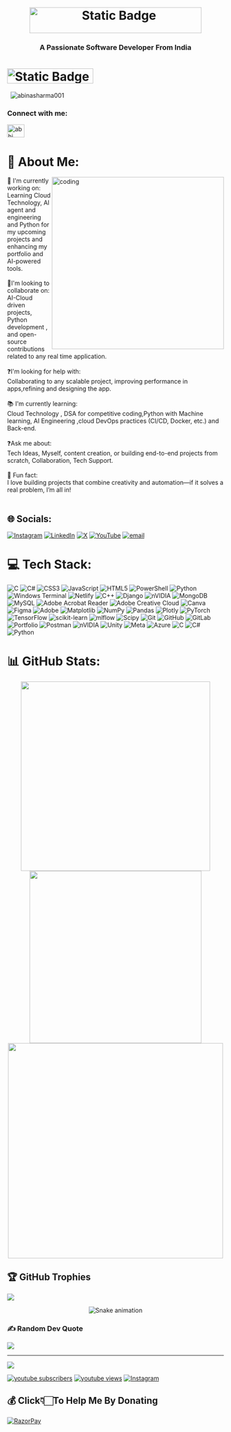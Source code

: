 <body>
<h1 align="center"><img alt="Static Badge" src="https://img.shields.io/badge/build-I'm%20Abinash%20Sharma-red?style=for-the-badge&logoColor=%23FF0000&logoSize=auto&label=Hi%20%F0%9F%91%8B&labelColor=%23000000&color=%23FF0000"width="400" height="60"></h1>
<h3 align="center">A Passionate Software Developer From India</h3>
<h1> <img alt="Static Badge" src="https://img.shields.io/badge/Glad%20To%20See%20You%20Here%20!-8A2BE2"width="200" height="35"></h1> &nbsp;&nbsp;<img src="https://komarev.com/ghpvc/?username=abinasharma001&label=Profile%20views&color=0e75b6&style=flat" alt="abinasharma001" />
<h3 align="left">Connect with me:</h3>
<p align="left">
<a href="https://www.linkedin.com/in/contactabinashsharma/" target="blank"><img align="center" src="https://raw.githubusercontent.com/rahuldkjain/github-profile-readme-generator/master/src/images/icons/Social/linked-in-alt.svg" alt="abhi" height="30" width="40"></a>
</p>
  
# 💫 About Me:
<img align="right" alt="coding" width="400" src="https://i.pinimg.com/originals/e8/f4/53/e8f453469a3ec97ecd354df465d73913.gif">
🔧 I'm currently working on:<br>Learning Cloud Technology, AI agent and engineering and Python  for my upcoming projects and enhancing my portfolio  and AI-powered tools.<br><br>🤝I'm looking to collaborate on:<br>AI-Cloud driven projects, Python development , and open-source contributions related to any  real time application.<br><br>❓I'm looking for help with:<br>Collaborating to any scalable project, improving performance in apps,refining and designing the app.<br><br>📚 I'm currently learning:<br>Cloud Technology , DSA for competitive coding,Python with Machine learning, AI Engineering ,cloud DevOps practices (CI/CD, Docker, etc.) and Back-end.<br><br>❓Ask me about:<br>Tech Ideas, Myself, content creation, or building end-to-end projects from scratch, Collaboration, Tech Support.<br><br>🎉 Fun fact:<br>I love building projects that combine creativity and automation—if it solves a real problem, I’m all in!<br><br>


## 🌐 Socials:
[![Instagram](https://img.shields.io/badge/Instagram-%23E4405F.svg?logo=Instagram&logoColor=white)](https://instagram.com/https://www.instagram.com/abinash_sharma___/) [![LinkedIn](https://img.shields.io/badge/LinkedIn-%230077B5.svg?logo=linkedin&logoColor=white)](https://linkedin.com/in/https://www.linkedin.com/in/contactabinashsharma/) [![X](https://img.shields.io/badge/X-black.svg?logo=X&logoColor=white)](https://x.com/https://x.com/Abinash34813061/communities/explore) [![YouTube](https://img.shields.io/badge/YouTube-%23FF0000.svg?logo=YouTube&logoColor=white)](https://youtube.com/@https://www.youtube.com/@explore_with_abinash) [![email](https://img.shields.io/badge/Email-D14836?logo=gmail&logoColor=white)](mailto:abinasharma001@gmail.com) 

# 💻 Tech Stack:
![C](https://img.shields.io/badge/c-%2300599C.svg?style=flat&logo=c&logoColor=white) ![C#](https://img.shields.io/badge/c%23-%23239120.svg?style=flat&logo=csharp&logoColor=white) ![CSS3](https://img.shields.io/badge/css3-%231572B6.svg?style=flat&logo=css3&logoColor=white) ![JavaScript](https://img.shields.io/badge/javascript-%23323330.svg?style=flat&logo=javascript&logoColor=%23F7DF1E) ![HTML5](https://img.shields.io/badge/html5-%23E34F26.svg?style=flat&logo=html5&logoColor=white) ![PowerShell](https://img.shields.io/badge/PowerShell-%235391FE.svg?style=flat&logo=powershell&logoColor=white) ![Python](https://img.shields.io/badge/python-3670A0?style=flat&logo=python&logoColor=ffdd54) ![Windows Terminal](https://img.shields.io/badge/Windows%20Terminal-%234D4D4D.svg?style=flat&logo=windows-terminal&logoColor=white) ![Netlify](https://img.shields.io/badge/netlify-%23000000.svg?style=flat&logo=netlify&logoColor=#00C7B7) <!--![Firebase](https://img.shields.io/badge/firebase-%23039BE5.svg?style=flat&logo=firebase) ![Azure](https://img.shields.io/badge/azure-%230072C6.svg?style=flat&logo=microsoftazure&logoColor=white) ![Google Cloud](https://img.shields.io/badge/GoogleCloud-%234285F4.svg?style=flat&logo=google-cloud&logoColor=white) ![Vercel](https://img.shields.io/badge/vercel-%23000000.svg?style=flat&logo=vercel&logoColor=white) ![.Net](https://img.shields.io/badge/.NET-5C2D91?style=flat&logo=.net&logoColor=white) ![Angular.js](https://img.shields.io/badge/angular.js-%23E23237.svg?style=flat&logo=angularjs&logoColor=white) ![Angular](https://img.shields.io/badge/angular-%23DD0031.svg?style=flat&logo=angular&logoColor=white) ![Rust](https://img.shields.io/badge/rust-%23000000.svg?style=flat&logo=rust&logoColor=white) ![Haskell](https://img.shields.io/badge/Haskell-5e5086?style=flat&logo=haskell&logoColor=white)--> ![C++](https://img.shields.io/badge/c++-%2300599C.svg?style=flat&logo=c%2B%2B&logoColor=white) <!--![Go](https://img.shields.io/badge/go-%2300ADD8.svg?style=flat&logo=go&logoColor=white) ![OpenStack](https://img.shields.io/badge/Openstack-%23f01742.svg?style=flat&logo=openstack&logoColor=white) ![Cloudflare](https://img.shields.io/badge/Cloudflare-F38020?style=flat&logo=Cloudflare&logoColor=white)--> ![Django](https://img.shields.io/badge/django-%23092E20.svg?style=flat&logo=django&logoColor=white) <!--![Flutter](https://img.shields.io/badge/Flutter-%2302569B.svg?style=flat&logo=Flutter&logoColor=white) ![Gatsby](https://img.shields.io/badge/Gatsby-%23663399.svg?style=flat&logo=gatsby&logoColor=white) ![FastAPI](https://img.shields.io/badge/FastAPI-005571?style=flat&logo=fastapi)--> ![nVIDIA](https://img.shields.io/badge/cuda-000000.svg?style=flat&logo=nVIDIA&logoColor=green) <!--![Context-API](https://img.shields.io/badge/Context--Api-000000?style=flat&logo=react) ![DjangoREST](https://img.shields.io/badge/DJANGO-REST-ff1709?style=flat&logo=django&logoColor=white&color=ff1709&labelColor=gray) ![Framework7](https://img.shields.io/badge/framework7-%23EE350F.svg?style=flat&logo=framework7&logoColor=white) ![jQuery](https://img.shields.io/badge/jquery-%230769AD.svg?style=flat&logo=jquery&logoColor=white) ![Next JS](https://img.shields.io/badge/Next-black?style=flat&logo=next.js&logoColor=white) ![NodeJS](https://img.shields.io/badge/node.js-6DA55F?style=flat&logo=node.js&logoColor=white) ![OpenCV](https://img.shields.io/badge/opencv-%23white.svg?style=flat&logo=opencv&logoColor=white) ![React Query](https://img.shields.io/badge/-React%20Query-FF4154?style=flat&logo=react%20query&logoColor=white) ![Redux](https://img.shields.io/badge/redux-%23593d88.svg?style=flat&logo=redux&logoColor=white) ![TailwindCSS](https://img.shields.io/badge/tailwindcss-%2338B2AC.svg?style=flat&logo=tailwind-css&logoColor=white) ![Jenkins](https://img.shields.io/badge/jenkins-%232C5263.svg?style=flat&logo=jenkins&logoColor=white) ![Apache](https://img.shields.io/badge/apache-%23D42029.svg?style=flat&logo=apache&logoColor=white) ![MicrosoftSQLServer](https://img.shields.io/badge/Microsoft%20SQL%20Server-CC2927?style=flat&logo=microsoft%20sql%20server&logoColor=white)--> ![MongoDB](https://img.shields.io/badge/MongoDB-%234ea94b.svg?style=flat&logo=mongodb&logoColor=white) ![MySQL](https://img.shields.io/badge/mysql-4479A1.svg?style=flat&logo=mysql&logoColor=white) <!--![Postgres](https://img.shields.io/badge/postgres-%23316192.svg?style=flat&logo=postgresql&logoColor=white) ![Hibernate](https://img.shields.io/badge/Hibernate-59666C?style=flat&logo=Hibernate&logoColor=white) ![SQLite](https://img.shields.io/badge/sqlite-%2307405e.svg?style=flat&logo=sqlite&logoColor=white)--> ![Adobe Acrobat Reader](https://img.shields.io/badge/Adobe%20Acrobat%20Reader-EC1C24.svg?style=flat&logo=Adobe%20Acrobat%20Reader&logoColor=white) ![Adobe Creative Cloud](https://img.shields.io/badge/Adobe%20Creative%20Cloud-DA1F26.svg?style=flat&logo=Adobe%20Creative%20Cloud&logoColor=white) ![Canva](https://img.shields.io/badge/Canva-%2300C4CC.svg?style=flat&logo=Canva&logoColor=white) ![Figma](https://img.shields.io/badge/figma-%23F24E1E.svg?style=flat&logo=figma&logoColor=white) ![Adobe](https://img.shields.io/badge/adobe-%23FF0000.svg?style=flat&logo=adobe&logoColor=white) ![Matplotlib](https://img.shields.io/badge/Matplotlib-%23ffffff.svg?style=flat&logo=Matplotlib&logoColor=black) ![NumPy](https://img.shields.io/badge/numpy-%23013243.svg?style=flat&logo=numpy&logoColor=white) ![Pandas](https://img.shields.io/badge/pandas-%23150458.svg?style=flat&logo=pandas&logoColor=white) ![Plotly](https://img.shields.io/badge/Plotly-%233F4F75.svg?style=flat&logo=plotly&logoColor=white) ![PyTorch](https://img.shields.io/badge/PyTorch-%23EE4C2C.svg?style=flat&logo=PyTorch&logoColor=white) ![TensorFlow](https://img.shields.io/badge/TensorFlow-%23FF6F00.svg?style=flat&logo=TensorFlow&logoColor=white) ![scikit-learn](https://img.shields.io/badge/scikit--learn-%23F7931E.svg?style=flat&logo=scikit-learn&logoColor=white) ![mlflow](https://img.shields.io/badge/mlflow-%23d9ead3.svg?style=flat&logo=numpy&logoColor=blue) <!--![Keras](https://img.shields.io/badge/Keras-%23D00000.svg?style=flat&logo=Keras&logoColor=white)--> ![Scipy](https://img.shields.io/badge/SciPy-%230C55A5.svg?style=flat&logo=scipy&logoColor=%white) ![Git](https://img.shields.io/badge/git-%23F05033.svg?style=flat&logo=git&logoColor=white) ![GitHub](https://img.shields.io/badge/github-%23121011.svg?style=flat&logo=github&logoColor=white) ![GitLab](https://img.shields.io/badge/gitlab-%23181717.svg?style=flat&logo=gitlab&logoColor=white) <!--![Kubernetes](https://img.shields.io/badge/kubernetes-%23326ce5.svg?style=flat&logo=kubernetes&logoColor=white)--> ![Portfolio](https://img.shields.io/badge/Portfolio-%23000000.svg?style=flat&logo=firefox&logoColor=#FF7139) ![Postman](https://img.shields.io/badge/Postman-FF6C37?style=flat&logo=postman&logoColor=white) <!--![Power Bi](https://img.shields.io/badge/power_bi-F2C811?style=flat&logo=powerbi&logoColor=black) ![Trello](https://img.shields.io/badge/Trello-%23026AA7.svg?style=flat&logo=Trello&logoColor=white) ![Terraform](https://img.shields.io/badge/terraform-%235835CC.svg?style=flat&logo=terraform&logoColor=white) ![OpenGL](https://img.shields.io/badge/OpenGL-white?logo=OpenGL&style=flat)--> ![nVIDIA](https://img.shields.io/badge/nVIDIA-%2376B900.svg?style=flat&logo=nVIDIA&logoColor=white) ![Unity](https://img.shields.io/badge/unity-%23000000.svg?style=flat&logo=unity&logoColor=white) ![Meta](https://img.shields.io/badge/Meta-%230467DF.svg?style=flat&logo=Meta&logoColor=white) <!--![Docker](https://img.shields.io/badge/docker-%230db7ed.svg?style=flat&logo=docker&logoColor=white)--> ![Azure](https://img.shields.io/badge/azure-%230072C6.svg?style=flat&logo=microsoftazure&logoColor=white) ![C](https://img.shields.io/badge/c-%2300599C.svg?style=flat&logo=c&logoColor=white) ![C#](https://img.shields.io/badge/c%23-%23239120.svg?style=flat&logo=csharp&logoColor=white) ![Python](https://img.shields.io/badge/python-3670A0?style=flat&logo=python&logoColor=ffdd54)
# 📊 GitHub Stats:
<div align="center">

  <img src="https://github-readme-stats.vercel.app/api?username=abinasharma001&theme=blueberry&hide_border=false&show_icons=true&count_private=true" width="440"/>
  <img src="https://github-readme-stats.vercel.app/api/top-langs/?username=abinasharma001&theme=blueberry&hide_border=false&layout=compact" width="400"/>

  <br/>
  <img src="https://nirzak-streak-stats.vercel.app/?user=abinasharma001&theme=blueberry&hide_border=false" width="500"/>
  <br/>
  
</div>


## 🏆 GitHub Trophies
![](https://github-profile-trophy.vercel.app/?username=abinasharma001&theme=radical&no-frame=false&no-bg=false&margin-w=4)

<div align="center">
  <img src="https://profile-readme-generator.com/assets/snake.svg" alt="Snake animation" />
</div>

### ✍️ Random Dev Quote
![](https://quotes-github-readme.vercel.app/api?type=horizontal&theme=radical)

<!--### 🔝 Top Contributed Repo-->
<!--![](https://github-contributor-stats.vercel.app/api?username=abinasharma001&limit=5&theme=ambient_gradient&combine_all_yearly_contributions=true)-->

---
[![](https://visitcount.itsvg.in/api?id=abinasharma001&icon=7&color=1)](https://visitcount.itsvg.in)

   <p align="left">
      <a href="https://www.youtube.com/@explore_with_abinash?sub_confirmation=1">
         <img alt="youtube subscribers" title="Subscribe to my YouTube channel" src="https://custom-icon-badges.demolab.com/youtube/channel/subscribers/UCoW3NEm3evBxaRAwMNHrY_g?color=%23E05D44&label=SUBSCRIBE&logo=video&logoColor=white&style=for-the-badge&labelColor=CE4630"/></a> 
      <a href="https://www.youtube.com/@explore_with_abinash">
         <img alt="youtube views" title="YouTube views" src="https://custom-icon-badges.demolab.com/youtube/channel/views/UCoW3NEm3evBxaRAwMNHrY_g?color=%23E1AD0E&logo=eye&logoColor=white&style=for-the-badge&labelColor=C79600"/></a> 
<a href="https://www.instagram.com/explore_with_abinash/" target="_blank">
  <img 
    alt="Instagram" 
    title="Follow me on Instagram" 
    src="https://img.shields.io/badge/Follow-%40explore__with__abinash-E4405F?style=for-the-badge&logo=instagram&logoColor=white" 
  />
</a>
   </p>


  ## 💰 Click👇🏻To Help Me By Donating
[![RazorPay](https://img.icons8.com/?size=100&id=UIlTiRUlZuzZ&format=png&color=000000)](https://rzp.io/rzp/yTcibpUO)




  
